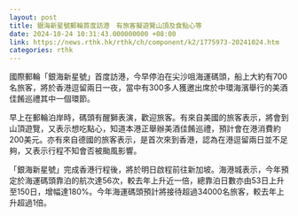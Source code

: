 ```yaml
---
layout: post
title: 銀海新星號郵輪首度訪港　有旅客擬遊覽山頂及食點心等
date: 2024-10-24 10:31:43.000000000 +08:00
link: https://news.rthk.hk/rthk/ch/component/k2/1775973-20241024.htm
categories: rthk
---
```


國際郵輪「銀海新星號」首度訪港，今早停泊在尖沙咀海運碼頭，船上大約有700名旅客，將於香港逗留兩日一夜，當中有300多人獲邀出席於中環海濱舉行的美酒佳餚巡禮其中一個環節。

早上在郵輪泊岸時，碼頭有醒獅表演，歡迎旅客。有來自美國的旅客表示，將會到山頂遊覽，又表示想吃點心，知道本港正舉辦美酒佳餚巡禮，預計會在港消費約200美元。亦有來自德國的旅客表示，是首次來到香港，認為在港逗留兩日並不足夠，又表示行程不知會否被颱風影響。

「銀海新星號」完成香港行程後，將於明日啟程前往新加坡。海港城表示，今年預定於海運碼頭靠泊的航次達56次，較去年上升近一倍，總靠泊日數亦由53日上升至150日，增幅達180%。今年海運碼頭預計將接待超過34000名旅客，較去年上升超過1倍。
